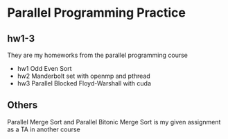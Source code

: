 # Parallel Programming Practice
## hw1-3
They are my homeworks from the parallel programming course
- hw1 Odd Even Sort
- hw2 Manderbolt set with openmp and pthread
- hw3 Parallel Blocked Floyd-Warshall with cuda
## Others
Parallel Merge Sort and Parallel Bitonic Merge Sort is my given assignment as a TA in another course
